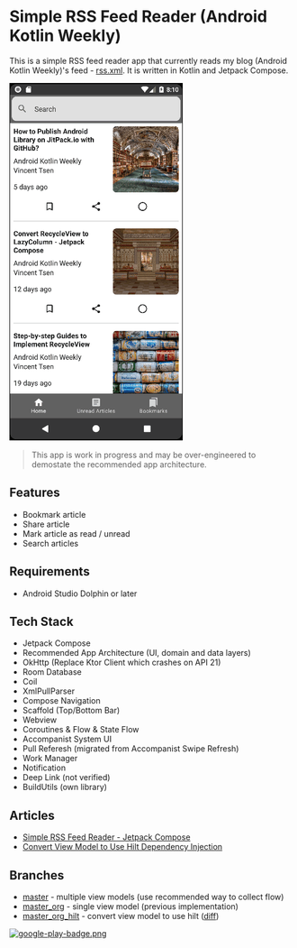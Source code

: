 # Simple RSS Feed Reader (Android Kotlin Weekly)

This is a simple RSS feed reader app that currently reads my blog (Android Kotlin Weekly)'s feed - [rss.xml](https://vtsen.hashnode.dev/rss.xml). It is written in Kotlin and Jetpack Compose.

![](screenshots/Android_News_Overview.gif)

> This app is work in progress and may be over-engineered to demostate the recommended app architecture.

## Features
- Bookmark article
- Share article
- Mark article as read / unread
- Search articles

## Requirements
- Android Studio Dolphin or later

## Tech Stack
- Jetpack Compose
- Recommended App Architecture (UI, domain and data layers)
- OkHttp (Replace Ktor Client which crashes on API 21)
- Room Database
- Coil
- XmlPullParser
- Compose Navigation
- Scaffold (Top/Bottom Bar)
- Webview
- Coroutines & Flow & State Flow
- Accompanist System UI
- Pull Referesh (migrated from Accompanist Swipe Refresh)
- Work Manager
- Notification
- Deep Link (not verified)
- BuildUtils (own library)

## Articles
- [Simple RSS Feed Reader - Jetpack Compose](https://vtsen.hashnode.dev/simple-rss-feed-reader-jetpack-compose)
- [Convert View Model to Use Hilt Dependency Injection](https://vtsen.hashnode.dev/convert-view-model-to-use-hilt-dependency-injection)

## Branches
- [master](https://github.com/vinchamp77/AndroidNews) - multiple view models (use recommended way to collect flow)
- [master_org](https://github.com/vinchamp77/AndroidNews/tree/master_org) - single view model (previous implementation)
- [master_org_hilt](https://github.com/vinchamp77/AndroidNews/tree/master_org_hilt) - convert view model to use hilt ([diff](https://github.com/vinchamp77/AndroidNews/compare/129e75036178fa2427e7283a605ada6e7fa27325..a23b2dfc36447be82339fb26d9a3e1a36108fb4a)) 

[![google-play-badge.png](https://play.google.com/intl/en_us/badges/static/images/badges/en_badge_web_generic.png)](https://play.google.com/store/apps/details?id=vtsen.hashnode.dev.androidnews)
